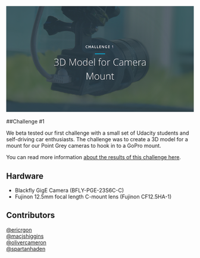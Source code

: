 <img src="images/cover.png" alt="Mount Rendering" width="800px">

##Challenge #1

We beta tested our first challenge with a small set of Udacity students and self-driving car enthusiasts. The challenge was to create a 3D model for a mount for our Point Grey cameras to hook in to a GoPro mount.

You can read more information [about the results of this challenge here](https://medium.com/p/f5ffcc1655b5).

## Hardware 

* Blackfly GigE Camera (BFLY-PGE-23S6C-C)
* Fujinon 12.5mm focal length C-mount lens (Fujinon CF12.5HA-1)

## Contributors 
[@ericrgon](https://twitter.com/ericrgon)<br>
[@macjshiggins](https://twitter.com/macjshiggins)<br>
[@olivercameron](https://twitter.com/olivercameron)<br>
[@spartanhaden](https://twitter.com/spartanhaden)<br>